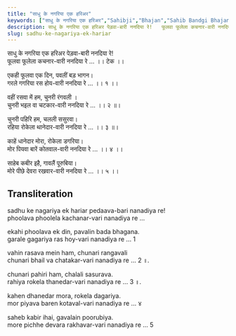 ```yaml
---
title: "साधु के नगरिया एक हरिअर"
keywords: ["साधु के नगरिया एक हरिअर","Sahibji","Bhajan","Sahib Bandgi Bhajan","Sant Kabir Bhajan","bhajan lyrics","साहिब बंदगी भजन","भजन"]
description: साधु के नगरिया एक हरिअर पेड़वा-बारी ननदिया रे!   फूलवा फूलेला कचनार-वारी ननदिया रे ... ।। टेक ।।      एकही फूलवा एक दिन, पवलीं बड़ भागन।   गरले गगरिया र
slug: sadhu-ke-nagariya-ek-hariar
---
```


  
साधु के नगरिया एक हरिअर पेड़वा-बारी ननदिया रे!  
फूलवा फूलेला कचनार-वारी ननदिया रे ... ।। टेक ।।  
  
एकही फूलवा एक दिन, पवलीं बड़ भागन।  
गरले गगरिया रस होय-वारी ननदिया रे ... ।। १ ।।  
  
वहीं रसवा में हम, चुनरी रंगवली ।  
चुनरी भइल वा चटकार-वारी ननदिया रे ... ।। २ ॥।  
  
चुनरी पहिरि हम, चलली ससुरवा।  
रहिया रोकेला थानेदार-वारी ननदिया रे ... ।। ३ ॥।  
  
काहें धानेदार मोरा, रोकेला डगरिया।  
मोर पियवा बारें कोतवाल-वारी ननदिया रे ... ।। ४ ।।  
  
साहेब कबीर इहै, गावलैं पूरुबिया।  
मोरे पीछे देवरा रखवार-वारी ननदिया रे ... ।। ५ ।।  


## Transliteration

  
sadhu ke nagariya ek hariar pedaava-bari nanadiya re!  
phoolava phoolela kachanar-vari nanadiya re ...      
  
ekahi phoolava ek din, pavalin bada bhagana.  
garale gagariya ras hoy-vari nanadiya re ...   1    
  
vahin rasava mein ham, chunari rangavali  
chunari bhail va chatakar-vari nanadiya re ...   2 ॥.  
  
chunari pahiri ham, chalali sasurava.  
rahiya rokela thanedar-vari nanadiya re ...   3 ॥.  
  
kahen dhanedar mora, rokela dagariya.  
mor piyava baren kotaval-vari nanadiya re ...   ४    
  
saheb kabir ihai, gavalain poorubiya.  
more pichhe devara rakhavar-vari nanadiya re ...   5    

  